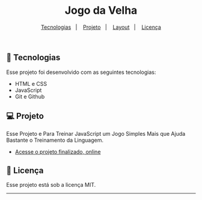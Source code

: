 <h1 align="center"> Jogo da Velha </h1>


<p align="center">
  <a href="#-tecnologias">Tecnologias</a>&nbsp;&nbsp;&nbsp;|&nbsp;&nbsp;&nbsp;
  <a href="#-projeto">Projeto</a>&nbsp;&nbsp;&nbsp;|&nbsp;&nbsp;&nbsp;
  <a href="#-layout">Layout</a>&nbsp;&nbsp;&nbsp;|&nbsp;&nbsp;&nbsp;
  <a href="#memo-licença">Licença</a>
</p>

<br>


## 🚀 Tecnologias

Esse projeto foi desenvolvido com as seguintes tecnologias:

- HTML e CSS
- JavaScript
- Git e Github

## 💻 Projeto

Esse Projeto e Para Treinar JavaScript um Jogo Simples Mais que Ajuda Bastante o Treinamento da Linguagem.

- [Acesse o projeto finalizado, online](hygoribeiro.github.io/Jogo-da-Velha/)


## :memo: Licença

Esse projeto está sob a licença MIT.

---